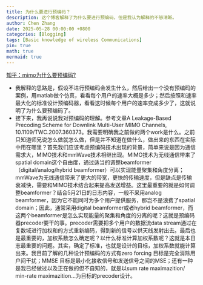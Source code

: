 ```yaml
---
title: 为什么要进行预编码？
description: 这个博客解释了为什么要进行预编码，但是我认为解释的不够清晰。
author: Chen Zhang
date: 2025-05-28 00:00:00 +0800
categories: [Blogging]
tags: [Basic knowledge of wireless Communications]
pin: true
math: true
mermaid: true
---
```


[知乎：mimo为什么要预编码?](https://www.zhihu.com/question/23152367)

- 我解释的思路是，假设不进行预编码会发生什么，然后给出一个没有预编码的案例，用matlab做个仿真，看看每个用户的速率大概是多少；然后按照和速率最大化的标准设计预编码器，看看这时候每个用户的速率变成多少了，这就说明了为什么要预编码了。
- 接下来，我再说说我对预编码的理解。参考文章A Leakage-Based Precoding Scheme for Downlink Multi-User MIMO Channels, 10.1109/TWC.2007.360373。我需要明确我之前做的两个work是什么。之前只知道师兄说怎么做就怎么做，但是并不知道在做什么，做出来的东西在实际中用在哪里？首先我们应该考虑预编码技术出现的背景，简单来说是因为通信需求大，MIMO技术和mmWave技术相继出现。MIMO技术为无线通信带来了spatial domain这个自由度，通过适当的调整beamformer（digital/analog/hybrid beamformer）可以实现能量聚集和角度分离；mmWave为无线通信带来了更大的带宽，更快的传输速度，但是缺点是传输衰减快，需要和MIMO技术结合起来提高发送增益。这里最重要的就是如何调整beamformer？结合5月21日的日志内容，一般不采用analog beamformer，因为它不能同时为多个用户提供服务，那岂不是浪费了spatial domain；因此，通常采用digital beamformer或者hybrid beamformer，而这两个beamformer是怎么实现能量的聚集和角度的分离的呢？这就是预编码器precoder要干的事。precoder需要把多个用户的数据流data stream通过在复数域进行加权和的方式重新编码，得到新的信号以供天线发射出去。最后也是最重要的，加权系数怎么确定呢？以什么标准计算加权系数呢？这就是本日志最重要的问题。其实，确定了标准，也就是设计的目标，加权系数就能计算出来。我目前了解的几种设计预编码的方式有zero forcing 目标是完全消除用户间干扰；MMSE 目标是最小化接收信号和发送信号之间的MSE；还有一种是我已经做过以及正在做的但不自知的，就是以sum rate maximazition/ min-rate maximazition...为目标的precoder设计。

